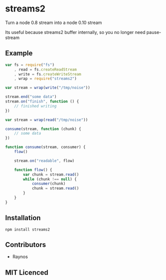 # streams2

Turn a node 0.8 stream into a node 0.10 stream
  
Its useful because streams2 buffer internally, so you no longer need pause-stream

## Example

```js
var fs = require("fs")
    , read = fs.createReadStream
    , write = fs.createWriteStream
    , wrap = require("streams2")

var stream = wrap(write("/tmp/noise"))

stream.end("some data")
stream.on("finish", function () {
    // finished writing
})

var stream = wrap(read("/tmp/noise"))

consume(stream, function (chunk) {
    // some data
})

function consume(stream, consumer) {
    flow()

    stream.on("readable", flow)

    function flow() {
        var chunk = stream.read()
        while (chunk !== null) {
            consumer(chunk)
            chunk = stream.read()
        }
    }
}
```

## Installation

`npm install streams2`

## Contributors

 - Raynos

## MIT Licenced
